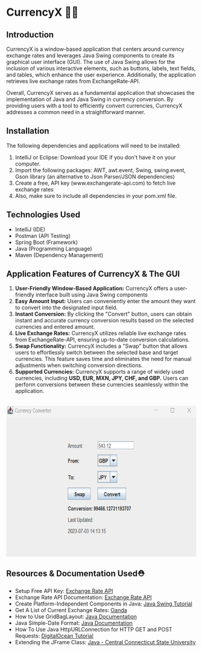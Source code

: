 # CurrencyX :currency_exchange::heavy_dollar_sign:
<h2>Introduction</h2>
<p>CurrencyX is a window-based application that centers around currency exchange rates and leverages Java Swing components to create its graphical user interface (GUI). The use of Java Swing allows for the inclusion of various interactive elements, such as buttons, labels, text fields, and tables, which enhance the user experience. Additionally, the application retrieves live exchange rates from ExchangeRate-API.

Overall, CurrencyX serves as a fundamental application that showcases the implementation of Java and Java Swing in currency conversion. By providing users with a tool to efficiently convert currencies, CurrencyX addresses a common need in a straightforward manner.</p>

<h2>Installation</h2>
<p>The following dependencies and applications will need to be installed:</p>
<ol>
<li> IntelliJ or Eclipse: Download your IDE if you don't have it on your computer. </li>
<li> Import the following packages: AWT, awt.event, Swing, swing.event, Gson library (an alternative to Json Parser/JSON dependencies) </li>
<li> Create a free, API key (www.exchangerate-api.com) to fetch live exchange rates</li>
<li> Also, make sure to include all dependencies in your pom.xml file.</li>
</ol>

<h2>Technologies Used</h2>
<ul>
<li>IntelliJ (IDE)</li>
<li>Postman (API Testing)</li>
<li>Spring Boot (Framework)</li>
<li>Java (Programming Language)</li>
<li>Maven (Dependency Management)</li>
</ul>

<h2>Application Features of CurrencyX & The GUI</h2>
<ol>
<li><b>User-Friendly Window-Based Application:</b> CurrencyX offers a user-friendly interface built using Java Swing components</li>
<li><b>Easy Amount Input:</b>  Users can conveniently enter the amount they want to convert into the designated input field.</li>
<li><b>Instant Conversion:</b>  By clicking the "Convert" button, users can obtain instant and accurate currency conversion results based on the selected currencies and entered amount. </li>
<li><b>Live Exchange Rates:</b>  CurrencyX utilizes reliable live exchange rates from ExchangeRate-API, ensuring up-to-date conversion calculations.</li>
<li><b>Swap Functionality:</b> CurrencyX includes a "Swap" button that allows users to effortlessly switch between the selected base and target currencies. This feature saves time and eliminates the need for manual adjustments when switching conversion directions.</li>
<li><b>Supported Currencies:</b> CurrencyX supports a range of widely used currencies, including <b>USD, EUR, MXN, JPY, CHF, and GBP.</b> Users can perform conversions between these currencies seamlessly within the application.</li>
</ol> <br>
<img align="center" width="550" height="400" src="assets/GUI.png" alt="gui">



<h2>Resources & Documentation Used⛑️</h2>
<ul>
<li>Setup Free API Key: <a href="www.exchangerate-api.com">Exchange Rate API</a></li>
<li>Exchange Rate API Documentation: <a href="https://www.exchangerate-api.com/docs/overview">Exchange Rate API</a></li>
<li>Create Platform-Independent Components in Java: <a href="https://www.javatpoint.com/java-swing">Java Swing Tutorial</a></li>
<li>Get A List of Current Exchange Rates: <a href="https://www.oanda.com/currency-converter/en/?from=EUR&to=USD&amount=1">Oanda</a></li>
<li>How to Use GridBagLayout: <a href="https://docs.oracle.com/javase/tutorial/uiswing/layout/gridbag.html">Java Documentation</a></li>
<li>Java Simple-Date Format: <a href="https://docs.oracle.com/javase/8/docs/api/java/text/SimpleDateFormat.html">Java Documentation</a></li>
<li>How To Use Java HttpURLConnection for HTTP GET and POST Requests: <a href="https://www.digitalocean.com/community/tutorials/java-httpurlconnection-example-java-http-request-get-post">DigitalOcean Tutorial</a></li>
<li>Extending the JFrame Class: <a href="https://chortle.ccsu.edu/java5/notes/chap56/ch56_11.html">Java - Central Connecticut State University</a></li>
</ul>
